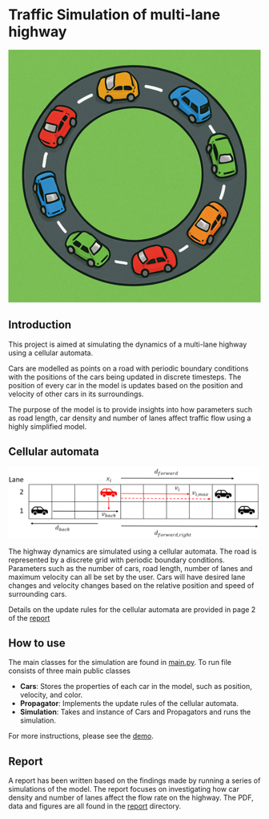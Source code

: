 # Traffic Simulation of multi-lane highway
![Highway of cars](./report/Images/readme_fig.png)

## Introduction
This project is aimed at simulating the dynamics of a multi-lane highway using a cellular automata.

Cars are modelled as points on a road with periodic boundary conditions with the positions of the cars being updated in discrete timesteps. The position of every car in the model is updates based on the position and velocity of other cars in its surroundings.

The purpose of the model is to provide insights into how parameters such as road length, car density and number of lanes affect traffic flow using a highly simplified model.

## Cellular automata
![Highway of cars](./report/Images/rt.png)

The highway dynamics are simulated using a cellular automata. The road is represented by a discrete grid with periodic boundary conditions. Parameters such as the number of cars, road length, number of lanes and maximum velocity can all be set by the user. Cars will have desired lane changes and velocity changes based on the relative position and speed of surrounding cars.

Details on the update rules for the cellular automata are provided in page 2 of
the [report](./Report.pdf)

## How to use
The main classes for the simulation are found in [main.py](.main.py). To run file consists of three main public classes

- **Cars**: Stores the properties of each car in the model, such as position, velocity, and color.
- **Propagator**: Implements the update rules of the cellular automata.
- **Simulation**: Takes and instance of Cars and Propagators and runs the simulation.

For more instructions, please see the [demo](.demo.py). 

## Report
A report has been written based on the findings made by running a series of simulations of the model. The report focuses on investigating how car density and number of lanes affect the flow rate on the highway. The PDF, data and figures are all found in the [report](./report/) directory. 
